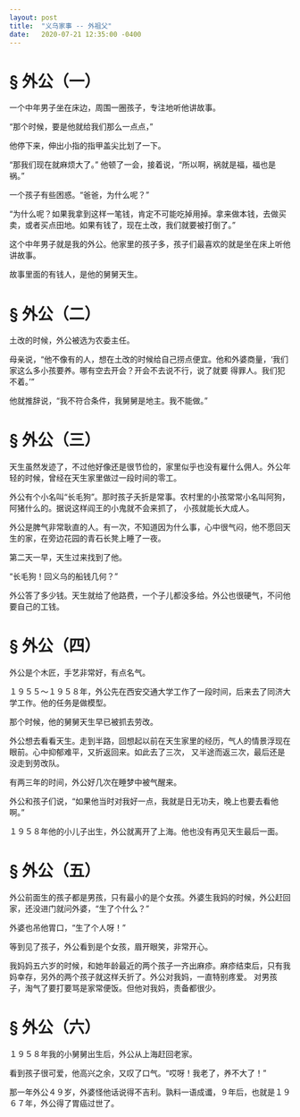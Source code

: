 ```yaml
---
layout: post
title:  "义乌家事 -- 外祖父"
date:   2020-07-21 12:35:00 -0400
---
```


# § 外公（一）

一个中年男子坐在床边，周围一圈孩子，专注地听他讲故事。

“那个时候，要是他就给我们那么一点点，”
 
他停下来，伸出小指的指甲盖尖比划了一下。

“那我们现在就麻烦大了。” 他顿了一会，接着说，“所以啊，祸就是福，福也是祸。”

一个孩子有些困惑。“爸爸，为什么呢？”

“为什么呢？如果我拿到这样一笔钱，肯定不可能吃掉用掉。拿来做本钱，去做买卖，或者买点田地。如果有钱了，现在土改，我们就要被打倒了。”  

这个中年男子就是我的外公。他家里的孩子多，孩子们最喜欢的就是坐在床上听他讲故事。

故事里面的有钱人，是他的舅舅天生。


# § 外公（二）

土改的时候，外公被选为农委主任。

母亲说，“他不像有的人，想在土改的时候给自己捞点便宜。他和外婆商量，‘我们家这么多小孩要养。哪有空去开会？开会不去说不行，说了就要
得罪人。我们犯不着。’”

他就推辞说，“我不符合条件，我舅舅是地主。我不能做。”


# § 外公（三）

天生虽然发迹了，不过他好像还是很节俭的，家里似乎也没有雇什么佣人。外公年轻的时候，曾经在天生家里做过一段时间的零工。

外公有个小名叫“长毛狗”。那时孩子夭折是常事。农村里的小孩常常小名叫阿狗，阿猪什么的。据说这样阎王的小鬼就不会来抓了，
小孩就能长大成人。

外公是脾气非常耿直的人。有一次，不知道因为什么事，心中很气闷，他不愿回天生的家，在旁边花园的青石长凳上睡了一夜。

第二天一早，天生过来找到了他。

“长毛狗！回义乌的船钱几何？”

外公答了多少钱。天生就给了他路费，一个子儿都没多给。外公也很硬气，不问他要自己的工钱。


# § 外公（四）

外公是个木匠，手艺非常好，有点名气。

１９５５～１９５８年，外公先在西安交通大学工作了一段时间，后来去了同济大学工作。他的任务是做模型。

那个时候，他的舅舅天生早已被抓去劳改。

外公想去看看天生。走到半路，回想起以前在天生家里的经历，气人的情景浮现在眼前。心中抑郁难平，又折返回来。如此去了三次，
又半途而返三次，最后还是没走到劳改队。

有两三年的时间，外公好几次在睡梦中被气醒来。

外公和孩子们说，“如果他当时对我好一点，我就是日无功夫，晚上也要去看他啊。”

１９５８年他的小儿子出生，外公就离开了上海。他也没有再见天生最后一面。

# § 外公（五）

外公前面生的孩子都是男孩，只有最小的是个女孩。外婆生我妈的时候，外公赶回家，还没进门就问外婆，“生了个什么？”

外婆也吊他胃口，“生了个人呀！”

等到见了孩子，外公看到是个女孩，眉开眼笑，非常开心。

我妈妈五六岁的时候，和她年龄最近的两个孩子一齐出麻疹。麻疹结束后，只有我妈幸存，另外的两个孩子就这样夭折了。外公对我妈，一直特别疼爱。
对男孩子，淘气了要打要骂是家常便饭。但他对我妈，责备都很少。


# § 外公（六）

１９５８年我的小舅舅出生后，外公从上海赶回老家。

看到孩子很可爱，他高兴之余，又叹了口气。“哎呀！我老了，养不大了！”

那一年外公４９岁，外婆怪他话说得不吉利。孰料一语成谶，９年后，也就是１９６７年，外公得了胃癌过世了。
